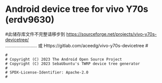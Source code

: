# Android device tree for vivo Y70s (erdv9630)
#此储存库文件不完整请移步到    https://sourceforge.net/projects/vivo-y70s-devicetree/  
.........................   或   Https://gitlab.com/aceedg/vivo-y70s-devicetree        #

```
#
# Copyright (C) 2023 The Android Open Source Project
# Copyright (C) 2023 SebaUbuntu's TWRP device tree generator
#
# SPDX-License-Identifier: Apache-2.0
#
```
